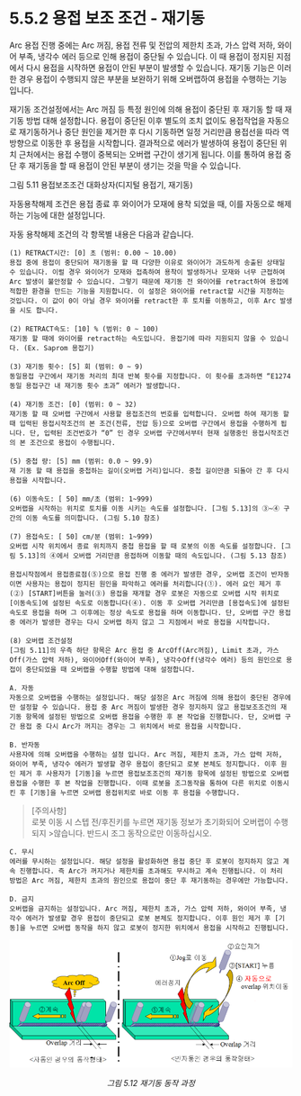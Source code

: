 ﻿# 5.5.2 용접 보조 조건 - 재기동

Arc 용접 진행 중에는 Arc 꺼짐, 용접 전류 및 전압의 제한치 초과, 가스 압력 저하, 와이어 부족, 냉각수 에러 등으로 인해 용접이 중단될 수 있습니다. 이 때 용접이 정지된 지점에서 다시 용접을 시작하면 용접이 안된 부분이 발생할 수 있습니다. 재기동 기능은 이러한 경우 용접이 수행되지 않은 부분을 보완하기 위해 오버랩하여 용접을 수행하는 기능입니다.

재기동 조건설정에서는 Arc 꺼짐 등 특정 원인에 의해 용접이 중단된 후 재기동 할 때 재기동 방법 대해 설정합니다. 용접이 중단된 이후 별도의 조치 없이도 용접작업을 자동으로 재기동하거나 중단 원인을 제거한 후 다시 기동하면 일정 거리만큼 용접선을 따라 역방향으로 이동한 후 용접을 시작합니다. 결과적으로 에러가 발생하여 용접이 중단된 위치 근처에서는 용접 수행이 중복되는 오버랩 구간이 생기게 됩니다. 이를 통하여 용접 중단 후 재기동을 할 때 용접이 안된 부분이 생기는 것을 막을 수 있습니다.

 

그림 5.11 용접보조조건 대화상자(디지털 용접기, 재기동)



자동용착해제 조건은 용접 종료 후 와이어가 모재에 용착 되었을 때, 이를 자동으로 해제하는 기능에 대한 설정입니다.

자동 용착해제 조건의 각 항목별 내용은 다음과 같습니다.

    (1)	RETRACT시간: [0] 초 (범위: 0.00 ~ 10.00)
    용접 중에 용접이 중단되어 재기동을 할 때 다양한 이유로 와이어가 과도하게 송출된 상태일 수 있습니다. 이럴 경우 와이어가 모재와 접촉하여 용착이 발생하거나 모재와 너무 근접하여 Arc 발생이 불안정할 수 있습니다. 그렇기 때문에 재기동 전 와이어를 retract하여 용접에 적합한 환경을 만드는 기능을 지원합니다. 이 설정은 와이어를 retract할 시간을 지정하는 것입니다. 이 값이 0이 아닐 경우 와이어를 retract한 후 토치를 이동하고, 이후 Arc 발생을 시도 합니다.

    (2)	RETRACT속도: [10] % (범위: 0 ~ 100)
    재기동 할 때에 와이어를 retract하는 속도입니다. 용접기에 따라 지원되지 않을 수 있습니다. (Ex. Saprom 용접기)

    (3)	재기동 횟수: [5] 회 (범위: 0 ~ 9) 
    동일용접 구간에서 재기동 처리의 최대 반복 횟수를 지정합니다. 이 횟수를 초과하면 “E1274 동일 용접구간 내 재기동 횟수 초과” 에러가 발생합니다.

    (4)	재기동 조건: [0] (범위: 0 ~ 32) 
    재기동 할 때 오버랩 구간에서 사용할 용접조건의 번호를 입력합니다. 오버랩 하여 재기동 할 때 입력된 용접시작조건의 본 조건(전류, 전압 등)으로 오버랩 구간에서 용접을 수행하게 됩니다. 단, 입력된 조건번호가 “0” 인 경우 오버랩 구간에서부터 현재 실행중인 용접시작조건의 본 조건으로 용접이 수행됩니다.

    (5)	중첩 량: [5] mm (범위: 0.0 ~ 99.9) 
    재 기동 할 때 용접을 중첩하는 길이(오버랩 거리)입니다. 중첩 길이만큼 되돌아 간 후 다시 용접을 시작합니다. 

    (6)	이동속도: [ 50] mm/초 (범위: 1~999) 
    오버랩을 시작하는 위치로 토치를 이동 시키는 속도를 설정합니다. [그림 5.13]의 ③~④ 구간의 이동 속도를 의미합니다. (그림 5.10 참조)

    (7)	용접속도: [ 50] cm/분 (범위: 1~999) 
    오버랩 시작 위치에서 종료 위치까지 중첩 용접을 할 때 로봇의 이동 속도를 설정합니다. [그림 5.13]의 ④에서 오버랩 거리만큼 용접하며 이동할 때의 속도입니다. (그림 5.13 참조)

    용접시작점에서 용접종료점(⑤)으로 용접 진행 중 에러가 발생한 경우, 오버랩 조건이 반자동이면 사용자는 용접이 정지된 원인을 파악하고 에러를 처리합니다(①). 에러 요인 제거 후(②) [START]버튼을 눌러(③) 용접을 재개할 경우 로봇은 자동으로 오버랩 시작 위치로 [이동속도]에 설정된 속도로 이동합니다(④). 이동 후 오버랩 거리만큼 [용접속도]에 설정된 속도로 용접을 하며 그 이후에는 정상 속도로 용접을 하며 이동합니다. 단, 오버랩 구간 용접 중 에러가 발생한 경우는 다시 오버랩 하지 않고 그 지점에서 바로 용접을 시작합니다. 

    (8)	오버랩 조건설정
    [그림 5.11]의 우측 하단 항목은 Arc 용접 중 ArcOff(Arc꺼짐), Limit 초과, 가스Off(가스 압력 저하), 와이어Off(와이어 부족), 냉각수Off(냉각수 에러) 등의 원인으로 용접이 중단되었을 때 오버랩을 수행할 방법에 대해 설정합니다.  
    
    A. 자동
    자동으로 오버랩을 수행하는 설정입니다. 해당 설정은 Arc 꺼짐에 의해 용접이 중단된 경우에만 설정할 수 있습니다. 용접 중 Arc 꺼짐이 발생한 경우 정지하지 않고 용접보조조건의 재기동 항목에 설정된 방법으로 오버랩 용접을 수행한 후 본 작업을 진행합니다. 단, 오버랩 구간 용접 중 다시 Arc가 꺼지는 경우는 그 위치에서 바로 용접을 시작합니다.

    B. 반자동
    사용자에 의해 오버랩을 수행하는 설정 입니다. Arc 꺼짐, 제한치 초과, 가스 압력 저하, 와이어 부족, 냉각수 에러가 발생할 경우 용접이 중단되고 로봇 본체도 정지합니다. 이후 원인 제거 후 사용자가 [기동]을 누르면 용접보조조건의 재기동 항목에 설정된 방법으로 오버랩 용접을 수행한 후 본 작업을 진행합니다. 이때 로봇을 조그동작을 통하여 다른 위치로 이동시킨 후 [기동]을 누르면 오버랩 용접위치로 바로 이동 후 용접을 수행합니다.

> [주의사항]  
>로봇 이동 시 스텝 전/후진키를 누르면 재기동 정보가 초기화되어 오버랩이 수행되지 >않습니다. 반드시 조그 동작으로만 이동하십시오.

    C. 무시
    에러를 무시하는 설정입니다. 해당 설정을 활성화하면 용접 중단 후 로봇이 정지하지 않고 계속 진행합니다. 즉 Arc가 꺼지거나 제한치를 초과해도 무시하고 계속 진행됩니다. 이 처리 방법은 Arc 꺼짐, 제한치 초과의 원인으로 용접이 중단 후 재기동하는 경우에만 가능합니다.

    D. 금지
    오버랩을 금지하는 설정입니다. Arc 꺼짐, 제한치 초과, 가스 압력 저하, 와이어 부족, 냉각수 에러가 발생할 경우 용접이 중단되고 로봇 본체도 정지합니다. 이후 원인 제거 후 [기동]을 누르면 오버랩 동작을 하지 않고 로봇이 정지한 위치에서 용접을 시작하고 진행됩니다.

 
<p align="center">
 <img src="../../images/5_12.png"></img>
 <em><p align="center">그림 5.12 재기동 동작 과정</p></em>
</p>

 
